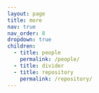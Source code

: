 ```yaml
---
layout: page
title: more
nav: true
nav_order: 8
dropdown: true
children:
  - title: people
    permalink: /people/
  - title: divider
  - title: repository
    permalink: /repository/
---
```

